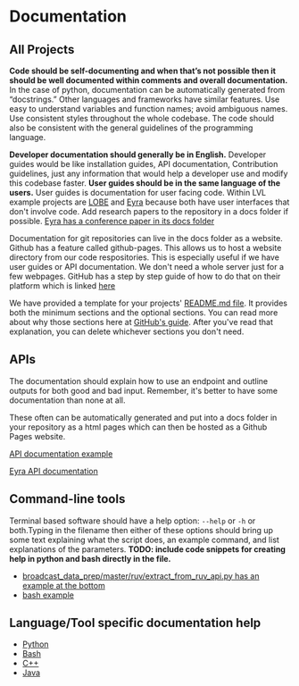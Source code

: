 # Documentation
## All Projects
**Code should be self-documenting and when that’s not possible then it should be well documented within comments and overall documentation.** In the case of python, documentation can be automatically generated from “docstrings.” Other languages and frameworks have similar features. Use easy to understand variables and function names; avoid ambiguous names. Use consistent styles throughout the whole codebase. The code should also be consistent with the general guidelines of the programming language.

**Developer documentation should generally be in English.** Developer guides would be like installation guides, API documentation, Contribution guidelines, just any information that would help a developer use and modify this codebase faster.
**User guides should be in the same language of the users.** User guides is documentation for user facing code. Within LVL example projects are [LOBE](https://github.com/cadia-lvl/LOBE.git) and [Eyra](https://github.com/cadia-lvl/Eyra.git) because both have user interfaces that don't involve code.
Add research papers to the repository in a docs folder if possible. [Eyra has a conference paper in its docs folder](https://github.com/Eyra-is/Eyra/blob/master/Docs/Petursson_et_al_2016.pdf)

Documentation for git repositories can live in the docs folder as a website. Github has a feature called github-pages. This allows us to host a website directory from our code respositories. This is especially useful if we have user guides or API documentation. We don't need a whole server just for a few webpages. GitHub has a step by step guide of how to do that on their platform which is linked [here](https://pages.github.com/)

We have provided a template for your projects' [README.md file](readme_template.md). It provides both the minimum sections and the optional sections. You can read more about why those sections here at [GitHub's guide](https://guides.github.com/features/wikis/). After you've read that explanation, you can delete whichever sections you don't need. 

## APIs

The documentation should explain how to use an endpoint and outline outputs for both good and bad input. Remember, it's better to have some documentation than none at all. 

These often can be automatically generated and put into a docs folder in your repository as a html pages which can then be hosted as a Github Pages website.

[API documentation example](http://docs.apis.is/)

[Eyra API documentation](https://github.com/cadia-lvl/Eyra/blob/master/ClientServerAPI.md)

## Command-line tools
Terminal based software should have a help option: `--help` or `-h` or both.Typing in the filename then either of these options should bring up some text explaining what the script does, an example command, and list explanations of the parameters.
**TODO: include code snippets for creating help in python and bash directly in the file.**
* [broadcast_data_prep/master/ruv/extract_from_ruv_api.py has an example at the bottom](https://github.com/cadia-lvl/broadcast_data_prep/blob/master/ruv/extract_from_ruv_api.py)
* [bash example](https://github.com/cadia-lvl/broadcast_data_prep/blob/master/ruv/compare_hypothesis_and_expanded_888.sh)

## Language/Tool specific documentation help
* [Python](examples.md#Python)
* [Bash](examples.md#bash)
* [C++](examples.md#C)
* [Java](examples.md#Java)
